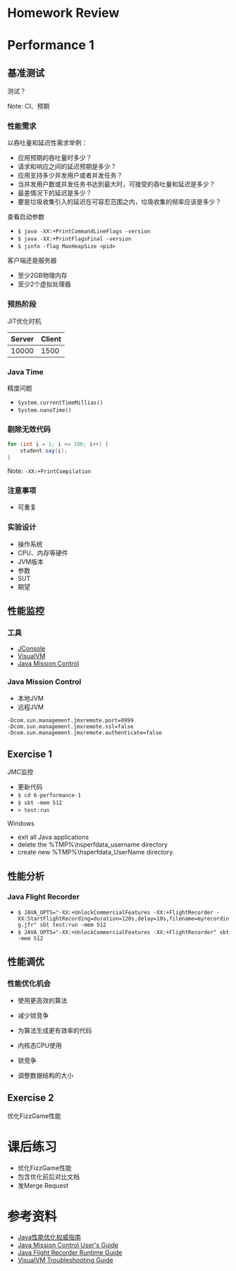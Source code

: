 # Homework Review



# Performance 1



## 基准测试

测试？

Note: CI、预期


### 性能需求

以吞吐量和延迟性需求举例：

- 应用预期的吞吐量时多少？
- 请求和响应之间的延迟预期是多少？
- 应用支持多少并发用户或者并发任务？
- 当并发用户数或并发任务书达到最大时，可接受的吞吐量和延迟是多少？
- 最差情况下的延迟是多少？
- 要是垃圾收集引入的延迟在可容忍范围之内，垃圾收集的频率应该是多少？


查看启动参数

- `$ java -XX:+PrintCommandLineFlags -version`
- `$ java -XX:+PrintFlagsFinal -version`
- `$ jinfo -flag MaxHeapSize <pid>`


客户端还是服务器

- 至少2GB物理内存
- 至少2个虚拟处理器


### 预热阶段

JIT优化时机

Server | Client
------ | ------
10000  | 1500


### Java Time

精度问题

- `System.currentTimeMillias()`
- `System.nanoTime()`


### 剔除无效代码

```java
for (int i = 1; i <= 100; i++) {
    student.say(i);
}
```

Note: `-XX:+PrintCompilation`


### 注意事项

- 可重复


### 实验设计

- 操作系统
- CPU、内存等硬件
- JVM版本
- 参数
- SUT
- 期望



## 性能监控


### 工具

- [JConsole](https://docs.oracle.com/javase/7/docs/technotes/guides/management/jconsole.html)
- [VisualVM](https://visualvm.java.net/)
- [Java Mission Control](http://www.oracle.com/technetwork/java/javaseproducts/mission-control/java-mission-control-1998576.html)


### Java Mission Control

- 本地JVM
- 远程JVM

```
-Dcom.sun.management.jmxremote.port=8999
-Dcom.sun.management.jmxremote.ssl=false
-Dcom.sun.management.jmxremote.authenticate=false
```



## Exercise 1

JMC监控


- 更新代码
- `$ cd 6-performance-1`
- `$ sbt -mem 512`
- `> test:run`


Windows

- exit all Java applications
- delete the %TMP%\hsperfdata_username directory
- create new %TMP%\hsperfdata_UserName directory.



## 性能分析


### Java Flight Recorder

- `$ JAVA_OPTS="-XX:+UnlockCommercialFeatures -XX:+FlightRecorder -XX:StartFlightRecording=duration=120s,delay=10s,filename=myrecording.jfr" sbt test:run -mem 512`
- `$ JAVA_OPTS="-XX:+UnlockCommercialFeatures -XX:+FlightRecorder" sbt -mem 512`



## 性能调优


### 性能优化机会

- 使用更高效的算法
- 减少锁竞争
- 为算法生成更有效率的代码


- 内核态CPU使用
- 锁竞争
- 调整数据结构的大小



## Exercise 2

优化FizzGame性能



# 课后练习

- 优化FizzGame性能
- 包含优化前后对比文档
- 发Merge Request



# 参考资料

- [Java性能优化权威指南](http://book.douban.com/subject/25828043/)
- [Java Mission Control User's Guide](http://docs.oracle.com/javacomponents/jmc-5-5/jmc-user-guide/index.html)
- [Java Flight Recorder Runtime Guide](http://docs.oracle.com/javacomponents/jmc-5-5/jfr-runtime-guide/index.html)
- [VisualVM Troubleshooting Guide](https://visualvm.java.net/troubleshooting.html)
